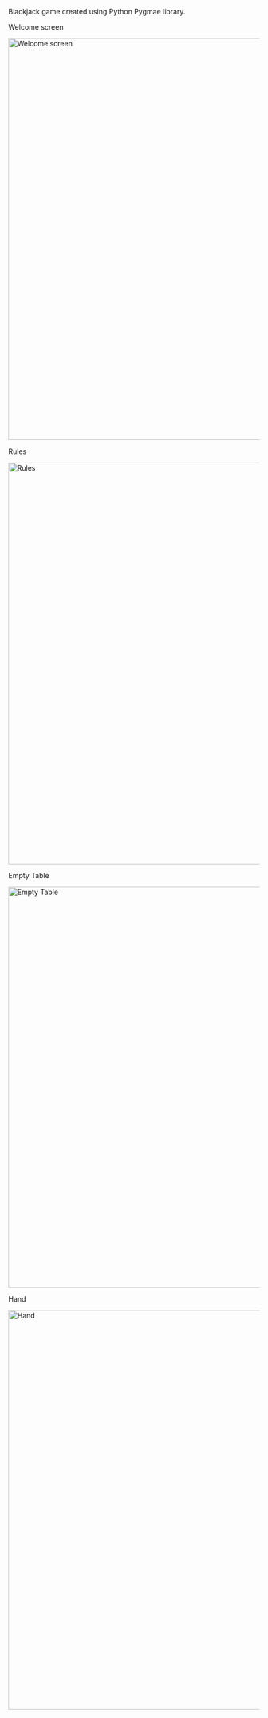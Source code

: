 Blackjack game created using Python Pygmae library.

Welcome screen

<img width="805" alt="Welcome screen" src="https://user-images.githubusercontent.com/82279036/154013672-b68537e7-5749-42c3-9d18-60f06f935ba0.png">

Rules

<img width="804" alt="Rules" src="https://user-images.githubusercontent.com/82279036/154013692-94abca3e-c005-46aa-876e-64225a99ac6a.png">

Empty Table

<img width="803" alt="Empty Table" src="https://user-images.githubusercontent.com/82279036/154013714-b8740d7d-eba6-448e-a15b-71622f8d483a.png">

Hand

<img width="800" alt="Hand" src="https://user-images.githubusercontent.com/82279036/154013740-2768a52f-8a6d-4953-b360-11d2d8d540c7.png">
